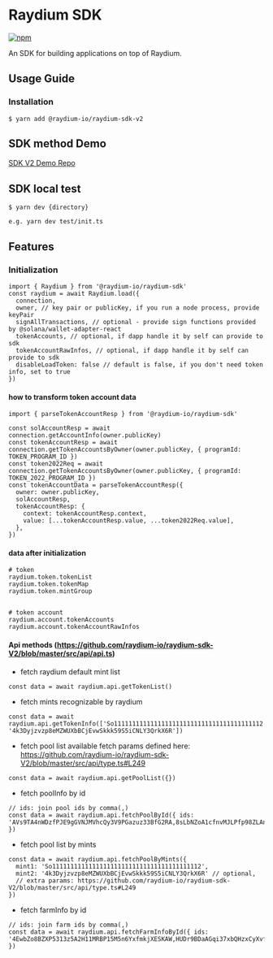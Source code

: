 # Raydium SDK

[npm-image]: https://img.shields.io/npm/v/@raydium-io/raydium-sdk-v2.svg?style=flat
[npm-url]: https://www.npmjs.com/package/@raydium-io/raydium-sdk-v2

[![npm][npm-image]][npm-url]

An SDK for building applications on top of Raydium.

## Usage Guide

### Installation

```
$ yarn add @raydium-io/raydium-sdk-v2
```

## SDK method Demo

[SDK V2 Demo Repo](https://github.com/raydium-io/raydium-sdk-V2-demo)

## SDK local test

```
$ yarn dev {directory}

e.g. yarn dev test/init.ts
```

## Features

### Initialization

```
import { Raydium } from '@raydium-io/raydium-sdk'
const raydium = await Raydium.load({
  connection,
  owner, // key pair or publicKey, if you run a node process, provide keyPair
  signAllTransactions, // optional - provide sign functions provided by @solana/wallet-adapter-react
  tokenAccounts, // optional, if dapp handle it by self can provide to sdk
  tokenAccountRawInfos, // optional, if dapp handle it by self can provide to sdk
  disableLoadToken: false // default is false, if you don't need token info, set to true
})
```

#### how to transform token account data

```
import { parseTokenAccountResp } from '@raydium-io/raydium-sdk'

const solAccountResp = await connection.getAccountInfo(owner.publicKey)
const tokenAccountResp = await connection.getTokenAccountsByOwner(owner.publicKey, { programId: TOKEN_PROGRAM_ID })
const token2022Req = await connection.getTokenAccountsByOwner(owner.publicKey, { programId: TOKEN_2022_PROGRAM_ID })
const tokenAccountData = parseTokenAccountResp({
  owner: owner.publicKey,
  solAccountResp,
  tokenAccountResp: {
    context: tokenAccountResp.context,
    value: [...tokenAccountResp.value, ...token2022Req.value],
  },
})
```

#### data after initialization

```
# token
raydium.token.tokenList
raydium.token.tokenMap
raydium.token.mintGroup


# token account
raydium.account.tokenAccounts
raydium.account.tokenAccountRawInfos
```

#### Api methods (https://github.com/raydium-io/raydium-sdk-V2/blob/master/src/api/api.ts)

- fetch raydium default mint list

```
const data = await raydium.api.getTokenList()
```

- fetch mints recognizable by raydium

```
const data = await raydium.api.getTokenInfo(['So11111111111111111111111111111111111111112', '4k3Dyjzvzp8eMZWUXbBCjEvwSkkk59S5iCNLY3QrkX6R'])
```

- fetch pool list
  available fetch params defined here: https://github.com/raydium-io/raydium-sdk-V2/blob/master/src/api/type.ts#L249

```
const data = await raydium.api.getPoolList({})
```

- fetch poolInfo by id

```
// ids: join pool ids by comma(,)
const data = await raydium.api.fetchPoolById({ ids: 'AVs9TA4nWDzfPJE9gGVNJMVhcQy3V9PGazuz33BfG2RA,8sLbNZoA1cfnvMJLPfp98ZLAnFSYCFApfJKMbiXNLwxj' })
```

- fetch pool list by mints

```
const data = await raydium.api.fetchPoolByMints({
  mint1: 'So11111111111111111111111111111111111111112',
  mint2: '4k3Dyjzvzp8eMZWUXbBCjEvwSkkk59S5iCNLY3QrkX6R' // optional,
  // extra params: https://github.com/raydium-io/raydium-sdk-V2/blob/master/src/api/type.ts#L249
})
```

- fetch farmInfo by id

```
// ids: join farm ids by comma(,)
const data = await raydium.api.fetchFarmInfoById({ ids: '4EwbZo8BZXP5313z5A2H11MRBP15M5n6YxfmkjXESKAW,HUDr9BDaAGqi37xbQHzxCyXvfMCKPTPNF8g9c9bPu1Fu' })
```
